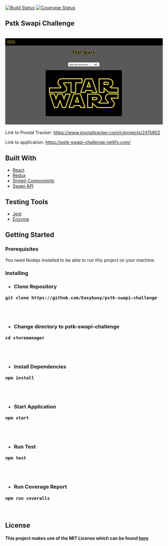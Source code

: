 [![Build Status](https://travis-ci.org/Easybuoy/pstk-swapi-challenge.svg?branch=master)](https://travis-ci.org/Easybuoy/pstk-swapi-challenge)
[![Coverage Status](https://coveralls.io/repos/github/Easybuoy/pstk-swapi-challenge/badge.svg?branch=develop)](https://coveralls.io/github/Easybuoy/pstk-swapi-challenge?branch=master)
## Pstk Swapi Challenge

<br>
<img src="src/assets/images/landing.png" />

Link to Pivotal Tracker: https://www.pivotaltracker.com/n/projects/2415802

Link to application: https://pstk-swapi-challenge.netlify.com/

## Built With
<ul>
<li><a href="https://reactjs.org">React</a></li>
<li><a href="https://redux.js.org/">Redux</a></li>
<li><a href="https://www.styled-components.com/">Styled-Components</a></li>
<li><a href="https://swapi.co/api/">Swapi API</a></li>
</ul>



## Testing Tools
<ul>
<li><a href="https://jestjs.io/">Jest</a></li>
<li><a href="https://airbnb.io/enzyme/">Enzyme</a></li>
</ul>


## Getting Started

<h3>Prerequisites</h3>
You need Nodejs Installed to be able to run this project on your machine.

<h3>Installing<h3>
<ul><li>Clone Repository</li></ul>
<pre><code>git clone https://github.com/Easybuoy/pstk-swapi-challenge</code> </pre>
<br>
<br>

<ul><li>Change directory to pstk-swapi-challenge</li></ul>
<pre><code>cd storemanager</code></pre>
<br>
<br>

<ul><li>Install Dependencies</li></ul>
<pre><code>npm install</code></pre>
<br>
<br>

<ul><li>Start Application</li></ul>
<pre><code>npm start</code></pre>
<br>
<br>

<ul><li>Run Test</li></ul>
<pre><code>npm test</code></pre>
<br>
<br>

<ul><li>Run Coverage Report</li></ul>
<pre><code>npm run coveralls</code></pre>
<br>

## License
<h4>This project makes use of the MIT License which can be found <a href="https://github.com/Easybuoy/pstk-swapi-challenge/master/LICENSE">here</a></h4>